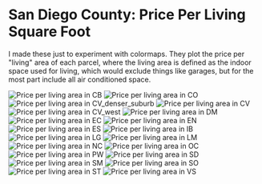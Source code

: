 # San Diego County: Price Per Living Square Foot

I made these just to experiment with colormaps.  They plot the price per
"living" area of each parcel, where the living area is defined as the indoor
space used for living, which would exclude things like garages, but for the
most part include all air conditioned space.

![Price per living area in CB](renders/price_per_living_area_CB.jpg)
![Price per living area in CO](renders/price_per_living_area_CO.jpg)
![Price per living area in CV_denser_suburb](renders/price_per_living_area_CV_denser_suburb.jpg)
![Price per living area in CV](renders/price_per_living_area_CV.jpg)
![Price per living area in CV_west](renders/price_per_living_area_CV_west.jpg)
![Price per living area in DM](renders/price_per_living_area_DM.jpg)
![Price per living area in EC](renders/price_per_living_area_EC.jpg)
![Price per living area in EN](renders/price_per_living_area_EN.jpg)
![Price per living area in ES](renders/price_per_living_area_ES.jpg)
![Price per living area in IB](renders/price_per_living_area_IB.jpg)
![Price per living area in LG](renders/price_per_living_area_LG.jpg)
![Price per living area in LM](renders/price_per_living_area_LM.jpg)
![Price per living area in NC](renders/price_per_living_area_NC.jpg)
![Price per living area in OC](renders/price_per_living_area_OC.jpg)
![Price per living area in PW](renders/price_per_living_area_PW.jpg)
![Price per living area in SD](renders/price_per_living_area_SD.jpg)
![Price per living area in SM](renders/price_per_living_area_SM.jpg)
![Price per living area in SO](renders/price_per_living_area_SO.jpg)
![Price per living area in ST](renders/price_per_living_area_ST.jpg)
![Price per living area in VS](renders/price_per_living_area_VS.jpg)
